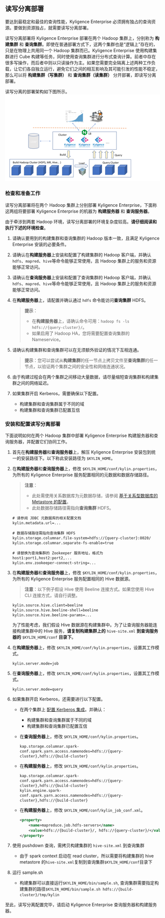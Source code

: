 ## 读写分离部署


要达到最稳定和最佳的查询性能，Kyligence Enterprise 必须拥有独占的查询资源。要做到资源独占，就需要读写分离部署。

读写分离部署将 Kyligence Enterprise 部署在两个 Hadoop 集群上，分别称为 **构建集群** 和 **查询集群**。即使在普通部署方式下，这两个集群也是“逻辑上”存在的，只是在物理上共用同一个 Hadoop 集群而已。Kyligence Enterprise 使用构建集群进行 Cube 构建等任务，同时使用查询集群进行分布式查询计算。前者中存在很多写操作，而后者中则以只读操作为主。如果您需要完全隔离上述两种工作负载，让它们各自独立运行，避免它们之间的相互影响及其可能引发的性能不稳定，那么可以将 **构建集群（写集群）** 和 **查询集群（读集群）** 分开部署，即读写分离部署。

读写分离的部署架构如下图所示。
![](images/rw.png)

### 检查和准备工作

读写分离部署将在两个 Hadoop 集群上分别部署 Kyligence Enterprise，下面称这两组将要部署 Kyligence Enterprise 的机器为 **构建服务器** 和 **查询服务器**。

由于牵涉到两套 Hadoop 环境，读写分离部署的环境复杂度较高。**请仔细阅读和执行下述的环境检查**。

1. 请确认要用到的构建集群和查询集群的 Hadoop 版本一致，且满足 Kyligence Enterprise 安装的必要条件。

2. 请确认在**构建服务器**上安装和配置了构建集群的 Hadoop 客户端，并确认`hdfs`、`mapred`、`hive`等命令能够正常使用，且 Hadoop 集群上的服务和资源能够正常访问。

3. 请确认在**查询服务器**上安装和配置了查询集群的 Hadoop 客户端，并确认`hdfs`、`mapred`、`hive`等命令能够正常使用，且 Hadoop 集群上的服务和资源能够正常访问。

4. 在**构建服务器**上，请配置并确认通过 `hdfs` 命令能访问**查询集群** HDFS。

   > **提示**：
   > - 在**构建服务器**上，请确认命令可用：`hadoop fs -ls hdfs://{query-cluster}/`。
   > - 如果启用了 Hadoop HA，您将需要配置查询集群的 Nameservice。

5. 请确认构建集群和查询集群可以在无须额外验证的情况下互相连通。

   > **提示**：您可以尝试从**构建集群**的任一节点上拷贝文件至**查询集群**的任一节点，以验证两个集群之间的安全性和网络连通状况。

6. 由于构建过程会在两个集群之间移动大量数据，请尽量缩短查询集群和构建集群之间的网络延迟。

7. 如果集群开启 Kerberos，需要确保以下配置。
   - 构建集群和查询集群属于不同的域
   - 构建集群和查询集群已配置互信

### 安装和配置读写分离部署

下面说明如何在两个 Hadoop 集群中部署 Kyligence Enterprise 构建服务器和查询服务器，并配置它们协同工作。

1. 首先在**构建服务器**和**查询服务器**上，解压 Kyligence Enterprise 安装包到统一的安装路径下。以下称此安装路径为 `$KYLIN_HOME`。

2. 在**构建服务器**和**查询服务器**上，修改 `$KYLIN_HOME/conf/kylin.properties`，为所有的 Kyligence Enterprise 服务配置相同的元数据和数据存储路径。

   > **注意**：
   >  - 此处需使用关系数据库为元数据存储，请参阅 [基于关系型数据库的 Metastore 的配置](../../config/metastore_jdbc_settings.cn.md)。
   >  - 此处数据存储路径需指向**查询集群** HDFS。

   ```properties
   # 请参阅 JDBC 元数据库的相关配置文档
   kylin.metadata.url=...
   
   # 数据存储路径需指向查询集群 HDFS
   kylin.storage.columnar.file-system=hdfs://{query-cluster}:8020/
   kylin.storage.columnar.separate-fs-enable=true
   
   # 请替换为查询集群的 Zookeeper 服务地址，格式为 host1:port1,host2:port2,...
   kylin.env.zookeeper-connect-string=...
   ```

3. 在**构建服务器**和**查询服务器**上，修改 `$KYLIN_HOME/conf/kylin.properties`，为所有的 Kyligence Enterprise 服务配置相同的 Hive 数据源。

   > **注意**：以下例子假设 Hive 使用 Beeline 连接方式。如果您使用 Hive CLI 连接方式，请自行调整。

   ```properties
   kylin.source.hive.client=beeline
   kylin.source.hive.beeline-shell=beeline
   kylin.source.hive.beeline-params=...
   ```
   为了性能考虑，我们假设 Hive 数据源在构建集群中。为了让查询服务器能连接构建集群中的 Hive 服务，**请复制构建集群上的** `hive-site.xml` **到查询服务器的** `$KYLIN_HOME/conf` **目录下**。

4. 在**构建服务器**上，修改 `$KYLIN_HOME/conf/kylin.properties`，设置其工作模式。

   ```properties
   kylin.server.mode=job
   ```

5. 在**查询服务器**上，修改 `$KYLIN_HOME/conf/kylin.properties`，设置其工作模式。

   ```properties
   kylin.server.mode=query
   ```

6. 如果集群开启 Kerberos，还需要进行以下配置。

   - 在两个集群上 [配置 Kerberos 集成](../../security/kerberos.cn.md)。并确认：
     - 构建集群和查询集群属于不同的域
     - 构建集群和查询集群已配置互信

   - 在**查询服务器**上，修改 `$KYLIN_HOME/conf/kylin.properties`。
     ```properties
     kap.storage.columnar.spark-conf.spark.yarn.access.namenodes=hdfs://{query-cluster},hdfs://{build-cluster}
     ```

   - 在**构建服务器**上，修改 `$KYLIN_HOME/conf/kylin.properties`。
     ```properties
     kap.storage.columnar.spark-conf.spark.yarn.access.namenodes=hdfs://{query-cluster},hdfs://{build-cluster}
     kylin.engine.spark-conf.spark.yarn.access.namenodes=hdfs://{query-cluster},hdfs://{build-cluster}
     ```

   - 在**构建服务器**上，修改 `$KYLIN_HOME/conf/kylin_job_conf.xml`。
     ```xml
     <property>
         <name>mapreduce.job.hdfs-servers</name>
         <value>hdfs://{build-cluster}/, hdfs://{query-cluster}/</value>
     </property>
     ```
7. 使用 pushdown 查询，需拷贝构建集群的 `hive-site.xml` 到查询集群

   - 由于 spark context 启动在 read cluster，所以需要将构建集群的 hive metastore 的`hive-site.xml`复制到查询集群`$KYLIN_HOME/conf`目录下
8. 运行 sample.sh

   - 构建集群可以直接运行`$KYLIN_HOME/bin/sample.sh`, 查询集群需要指定构建集群的路径`$KYLIN_HOME/bin/sample.sh hdfs://{build-cluster}/tmp/kylin`

至此，读写分离配置完毕，请启动 Kyligence Enterprise 查询服务器和构建服务器。
